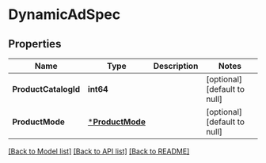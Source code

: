 # DynamicAdSpec

## Properties
Name | Type | Description | Notes
------------ | ------------- | ------------- | -------------
**ProductCatalogId** | **int64** |  | [optional] [default to null]
**ProductMode** | [***ProductMode**](ProductMode.md) |  | [optional] [default to null]

[[Back to Model list]](../README.md#documentation-for-models) [[Back to API list]](../README.md#documentation-for-api-endpoints) [[Back to README]](../README.md)


